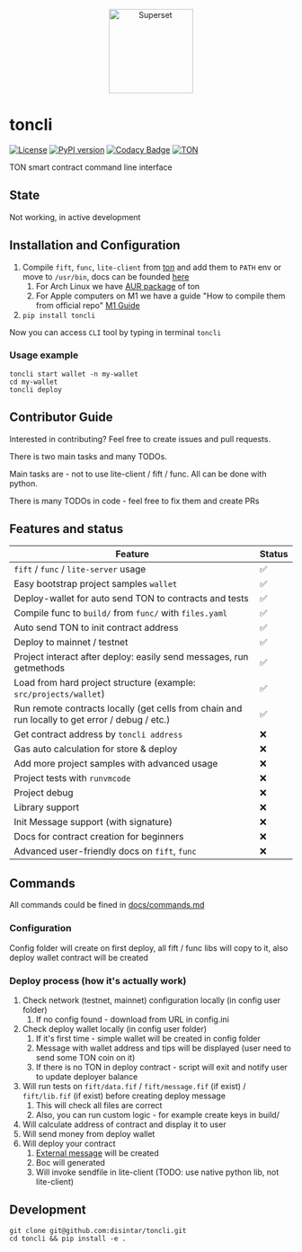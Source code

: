 <p align="center">
   <a href="https://disintar.io/">
       <img
        src="https://raw.githubusercontent.com/disintar/toncli/master/docs/images/logo.png"
        alt="Superset"
        height="150"
      />
   </a>
</p>

# toncli

[![License](https://img.shields.io/badge/License-Apache%202.0-blue.svg)](https://opensource.org/licenses/Apache-2.0)
[![PyPI version](https://badge.fury.io/py/toncli.svg)](https://github.com/disintar/toncli)
[![Codacy Badge](https://app.codacy.com/project/badge/Grade/8f4acbbba3a743f992062c377c48c675)](https://www.codacy.com/gh/disintar/toncli/dashboard?utm_source=github.com&amp;utm_medium=referral&amp;utm_content=disintar/toncli&amp;utm_campaign=Badge_Grade)
[![TON](https://img.shields.io/badge/%F0%9F%92%8E-TON-green)](https://ton.org)

TON smart contract command line interface

## State

Not working, in active development

## Installation and Configuration

1. Compile `fift`, `func`, `lite-client` from [ton](https://github.com/newton-blockchain/ton) and add them to `PATH` env
   or move to `/usr/bin`, docs can be founded [here](https://ton.org/docs/#/howto/getting-started)
    1. For Arch Linux we have [AUR package](https://aur.archlinux.org/packages/ton-git/) of ton
    2. For Apple computers on M1 we have a guide "How to compile them from official repo" [M1 Guide](./docs/apple_m1_compile_fix.md)
2. `pip install toncli`

Now you can access `CLI` tool by typing in terminal `toncli`

### Usage example

```
toncli start wallet -n my-wallet
cd my-wallet
toncli deploy
```

## Contributor Guide

Interested in contributing? Feel free to create issues and pull requests.

There is two main tasks and many TODOs.

Main tasks are - not to use lite-client / fift / func. All can be done with python.

There is many TODOs in code - feel free to fix them and create PRs

## Features and status

| Feature                                                                                         | Status |
|-------------------------------------------------------------------------------------------------|--------|
| `fift` / `func` / `lite-server` usage                                                           | ✅      |
| Easy bootstrap project samples `wallet`                                                         | ✅      |
| Deploy-wallet for auto send TON to contracts and tests                                          | ✅      |
| Compile func to `build/` from `func/` with `files.yaml`                                         | ✅      |
| Auto send TON to init contract address                                                          | ✅      |
| Deploy to mainnet / testnet                                                                     | ✅      |
| Project interact after deploy: easily send messages, run getmethods                             | ✅      |
| Load from hard project structure (example: `src/projects/wallet`)                               | ✅      |
| Run remote contracts locally (get cells from chain and run locally to get error / debug / etc.) | ✅      |
| Get contract address by `toncli address`                                                         | ❌      |
| Gas auto calculation for store & deploy                                                         | ❌      |
| Add more project samples with advanced usage                                                    | ❌      |
| Project tests with `runvmcode`                                                                  | ❌      |
| Project debug                                                                                   | ❌      |
| Library support                                                                                 | ❌      |
| Init Message support  (with signature)                                                          | ❌      |
| Docs for contract creation for beginners                                                        | ❌      |
| Advanced user-friendly docs on `fift`, `func`                                                   | ❌      |

## Commands

All commands could be fined in [docs/commands.md](https://github.com/disintar/toncli/blob/master/docs/commands.md)

### Configuration

Config folder will create on first deploy, all fift / func libs will copy to it, also deploy wallet contract will be
created

### Deploy process (how it's actually work)

1. Check network (testnet, mainnet) configuration locally (in config user folder)
    1. If no config found - download from URL in config.ini
2. Check deploy wallet locally (in config user folder)
    1. If it's first time - simple wallet will be created in config folder
    2. Message with wallet address and tips will be displayed (user need to send some TON coin on it)
    3. If there is no TON in deploy contract - script will exit and notify user to update deployer balance
3. Will run tests on `fift/data.fif` / `fift/message.fif` (if exist) / `fift/lib.fif` (if exist)  before creating deploy
   message
    1. This will check all files are correct
    2. Also, you can run custom logic - for example create keys in build/
4. Will calculate address of contract and display it to user
5. Will send money from deploy wallet
6. Will deploy your contract
    1. [External message](https://gist.github.com/tvorogme/fdb174ac0740b6a52d1dbdf85f4ddc63#file-generate-fif-L113) will
       be created
    2. Boc will generated
    3. Will invoke sendfile in lite-client (TODO: use native python lib, not lite-client)

## Development

```
git clone git@github.com:disintar/toncli.git
cd toncli && pip install -e .
```

